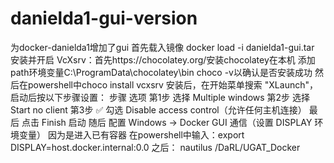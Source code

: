 # danielda1-gui-version
为docker-danielda1增加了gui
首先载入镜像
docker load -i danielda1-gui.tar
安装并开启 VcXsrv：首先https://chocolatey.org/安装chocolatey在本机
添加path环境变量C:\ProgramData\chocolatey\bin
choco -v以确认是否安装成功
然后在powershell中choco install vcxsrv
安装后，在开始菜单搜索 "XLaunch"，启动后按以下步骤设置：
步骤	选项
第1步	选择 Multiple windows
第2步	选择 Start no client
第3步	✅ 勾选 Disable access control（允许任何主机连接）
最后	点击 Finish 启动
随后
配置 Windows → Docker GUI 通信（设置 DISPLAY 环境变量）
因为是进入已有容器
在powershell中输入：export DISPLAY=host.docker.internal:0.0
之后：
nautilus /DaRL/UGAT_Docker




